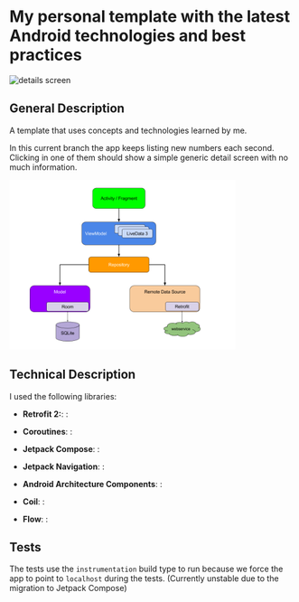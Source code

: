 # My personal template with the latest Android technologies and best practices
<div class="images-container">
  <img src="captures/Screenshot_1523145868.png" alt="details screen" width="400"/>
</div>

## General Description

A template that uses concepts and technologies learned by me.

In this current branch the app keeps listing new numbers each second. Clicking in one of them should show a simple generic detail screen with no much information.

<img src="captures/android_arch.png" alt="details screen" width="400"/>

## Technical Description

I used the following libraries:
- **Retrofit 2:**: :

- **Coroutines**: :

- **Jetpack Compose**: :

- **Jetpack Navigation**: :

- **Android Architecture Components**: :

- **Coil**: :

- **Flow**: :


## Tests

The tests use the `instrumentation` build type to run because we force the app to point to `localhost` during the tests.
(Currently unstable due to the migration to Jetpack Compose)
